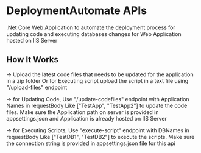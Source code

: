 # DeploymentAutomate APIs

.Net Core Web Application to automate the deployment process for updating code and executing databases changes for Web Application hosted on IIS Server

## How It Works

-> Upload the latest code files that needs to be updated for the application in a zip folder  Or for Executing script upload the script in a text file using "/upload-files" endpoint

-> for Updating Code, Use "/update-codefiles" endpoint with Application Names in requestBody Like ["TestApp", "TestApp2"] to update the code files. 
   Make sure the Application path on server is provided in appsettings.json and Application is already hosted on IIS Server
   
-> for Executing Scripts, Use "execute-script" endpoint with DBNames in requestBody Like ["TestDB1", "TestDB2"] to execute the scripts. Make sure the connection string is provided in 
   appsettings.json file for this api
